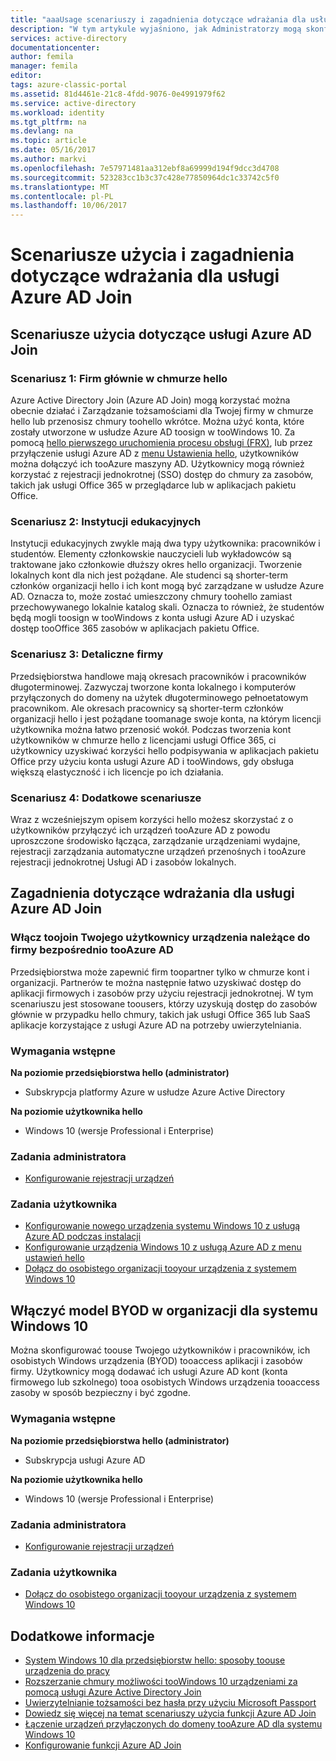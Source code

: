 ```yaml
---
title: "aaaUsage scenariuszy i zagadnienia dotyczące wdrażania dla usługi Azure AD Join | Dokumentacja firmy Microsoft"
description: "W tym artykule wyjaśniono, jak Administratorzy mogą skonfigurować funkcję Azure AD Join dla użytkowników końcowych (pracowników, studentów, innych użytkowników). Zawiera omówienie również hello różnych rzeczywistych scenariusze korzystania z usługi Azure AD Join."
services: active-directory
documentationcenter: 
author: femila
manager: femila
editor: 
tags: azure-classic-portal
ms.assetid: 81d4461e-21c8-4fdd-9076-0e4991979f62
ms.service: active-directory
ms.workload: identity
ms.tgt_pltfrm: na
ms.devlang: na
ms.topic: article
ms.date: 05/16/2017
ms.author: markvi
ms.openlocfilehash: 7e57971481aa312ebf8a69999d194f9dcc3d4708
ms.sourcegitcommit: 523283cc1b3c37c428e77850964dc1c33742c5f0
ms.translationtype: MT
ms.contentlocale: pl-PL
ms.lasthandoff: 10/06/2017
---
```

# <a name="usage-scenarios-and-deployment-considerations-for-azure-ad-join"></a>Scenariusze użycia i zagadnienia dotyczące wdrażania dla usługi Azure AD Join
## <a name="usage-scenarios-for-azure-ad-join"></a>Scenariusze użycia dotyczące usługi Azure AD Join
### <a name="scenario-1-businesses-largely-in-hello-cloud"></a>Scenariusz 1: Firm głównie w chmurze hello
Azure Active Directory Join (Azure AD Join) mogą korzystać można obecnie działać i Zarządzanie tożsamościami dla Twojej firmy w chmurze hello lub przenosisz chmury toohello wkrótce. Można użyć konta, które zostały utworzone w usłudze Azure AD toosign w tooWindows 10. Za pomocą [hello pierwszego uruchomienia procesu obsługi (FRX)](active-directory-azureadjoin-user-frx.md), lub przez przyłączenie usługi Azure AD z [menu Ustawienia hello](active-directory-azureadjoin-user-upgrade.md), użytkowników można dołączyć ich tooAzure maszyny AD.  Użytkownicy mogą również korzystać z rejestracji jednokrotnej (SSO) dostęp do chmury za zasobów, takich jak usługi Office 365 w przeglądarce lub w aplikacjach pakietu Office.

### <a name="scenario-2-educational-institutions"></a>Scenariusz 2: Instytucji edukacyjnych
Instytucji edukacyjnych zwykle mają dwa typy użytkownika: pracowników i studentów. Elementy członkowskie nauczycieli lub wykładowców są traktowane jako członkowie dłuższy okres hello organizacji. Tworzenie lokalnych kont dla nich jest pożądane. Ale studenci są shorter-term członków organizacji hello i ich kont mogą być zarządzane w usłudze Azure AD. Oznacza to, może zostać umieszczony chmury toohello zamiast przechowywanego lokalnie katalog skali. Oznacza to również, że studentów będą mogli toosign w tooWindows z konta usługi Azure AD i uzyskać dostęp tooOffice 365 zasobów w aplikacjach pakietu Office.

### <a name="scenario-3-retail-businesses"></a>Scenariusz 3: Detaliczne firmy
Przedsiębiorstwa handlowe mają okresach pracowników i pracowników długoterminowej. Zazwyczaj tworzone konta lokalnego i komputerów przyłączonych do domeny na użytek długoterminowego pełnoetatowym pracownikom. Ale okresach pracownicy są shorter-term członków organizacji hello i jest pożądane toomanage swoje konta, na którym licencji użytkownika można łatwo przenosić wokół. Podczas tworzenia kont użytkowników w chmurze hello z licencjami usługi Office 365, ci użytkownicy uzyskiwać korzyści hello podpisywania w aplikacjach pakietu Office przy użyciu konta usługi Azure AD i tooWindows, gdy obsługa większą elastyczność i ich licencje po ich działania.

### <a name="scenario-4-additional-scenarios"></a>Scenariusz 4: Dodatkowe scenariusze
Wraz z wcześniejszym opisem korzyści hello możesz skorzystać z o użytkowników przyłączyć ich urządzeń tooAzure AD z powodu uproszczone środowisko łącząca, zarządzanie urządzeniami wydajne, rejestracji zarządzania automatyczne urządzeń przenośnych i tooAzure rejestracji jednokrotnej Usługi AD i zasobów lokalnych.  

## <a name="deployment-considerations-for-azure-ad-join"></a>Zagadnienia dotyczące wdrażania dla usługi Azure AD Join
### <a name="enable-your-users-toojoin-a-company-owned-device-directly-tooazure-ad"></a>Włącz toojoin Twojego użytkownicy urządzenia należące do firmy bezpośrednio tooAzure AD
Przedsiębiorstwa może zapewnić firm toopartner tylko w chmurze kont i organizacji. Partnerów te można następnie łatwo uzyskiwać dostęp do aplikacji firmowych i zasobów przy użyciu rejestracji jednokrotnej. W tym scenariuszu jest stosowane toousers, którzy uzyskują dostęp do zasobów głównie w przypadku hello chmury, takich jak usługi Office 365 lub SaaS aplikacje korzystające z usługi Azure AD na potrzeby uwierzytelniania.

### <a name="prerequisites"></a>Wymagania wstępne
**Na poziomie przedsiębiorstwa hello (administrator)**

* Subskrypcja platformy Azure w usłudze Azure Active Directory  

**Na poziomie użytkownika hello**

* Windows 10 (wersje Professional i Enterprise)

### <a name="administrator-tasks"></a>Zadania administratora
* [Konfigurowanie rejestracji urządzeń](active-directory-azureadjoin-setup.md)

### <a name="user-tasks"></a>Zadania użytkownika
* [Konfigurowanie nowego urządzenia systemu Windows 10 z usługą Azure AD podczas instalacji](active-directory-azureadjoin-user-frx.md)
* [Konfigurowanie urządzenia Windows 10 z usługą Azure AD z menu ustawień hello](active-directory-azureadjoin-user-upgrade.md)
* [Dołącz do osobistego organizacji tooyour urządzenia z systemem Windows 10](active-directory-azureadjoin-personal-device.md)

## <a name="enable-byod-in-your-organization-for-windows-10"></a>Włączyć model BYOD w organizacji dla systemu Windows 10
Można skonfigurować toouse Twojego użytkowników i pracowników, ich osobistych Windows urządzenia (BYOD) tooaccess aplikacji i zasobów firmy. Użytkownicy mogą dodawać ich usługi Azure AD kont (konta firmowego lub szkolnego) tooa osobistych Windows urządzenia tooaccess zasoby w sposób bezpieczny i być zgodne.

### <a name="prerequisites"></a>Wymagania wstępne
**Na poziomie przedsiębiorstwa hello (administrator)**

* Subskrypcja usługi Azure AD

**Na poziomie użytkownika hello**

* Windows 10 (wersje Professional i Enterprise)

### <a name="administrator-tasks"></a>Zadania administratora
* [Konfigurowanie rejestracji urządzeń](active-directory-azureadjoin-setup.md)

### <a name="user-tasks"></a>Zadania użytkownika
* [Dołącz do osobistego organizacji tooyour urządzenia z systemem Windows 10](active-directory-azureadjoin-personal-device.md)

## <a name="additional-information"></a>Dodatkowe informacje
* [System Windows 10 dla przedsiębiorstw hello: sposoby toouse urządzenia do pracy](active-directory-azureadjoin-windows10-devices-overview.md)
* [Rozszerzanie chmury możliwości tooWindows 10 urządzeniami za pomocą usługi Azure Active Directory Join](active-directory-azureadjoin-user-upgrade.md)
* [Uwierzytelnianie tożsamości bez hasła przy użyciu Microsoft Passport](active-directory-azureadjoin-passport.md)
* [Dowiedz się więcej na temat scenariuszy użycia funkcji Azure AD Join](active-directory-azureadjoin-deployment-aadjoindirect.md)
* [Łączenie urządzeń przyłączonych do domeny tooAzure AD dla systemu Windows 10](active-directory-azureadjoin-devices-group-policy.md)
* [Konfigurowanie funkcji Azure AD Join](active-directory-azureadjoin-setup.md)

